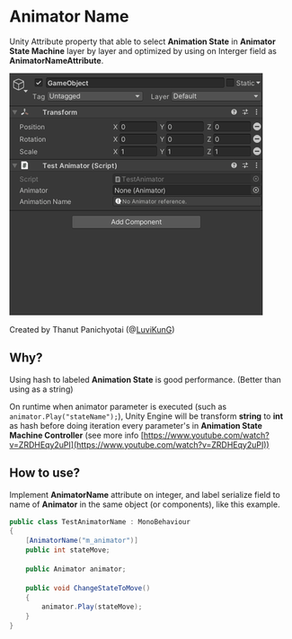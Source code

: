 # Animator Name

Unity Attribute property that able to select **Animation State** in **Animator State Machine** layer by layer and optimized by using on Interger field as **AnimatorNameAttribute**.

![Preview](preview.gif)

Created by Thanut Panichyotai (@[LuviKunG](https://github.com/LuviKunG))

## Why?

Using hash to labeled **Animation State** is good performance. (Better than using as a string)

On runtime when animator parameter is executed (such as ```animator.Play("stateName");```), Unity Engine will be transform **string** to **int** as hash before doing iteration every parameter's in **Animation State Machine Controller** (see more info [https://www.youtube.com/watch?v=ZRDHEqy2uPI](https://www.youtube.com/watch?v=ZRDHEqy2uPI))

## How to use?

Implement **AnimatorName** attribute on integer, and label serialize field to name of **Animator** in the same object (or components), like this example.

```csharp
public class TestAnimatorName : MonoBehaviour
{
    [AnimatorName("m_animator")]
    public int stateMove;

    public Animator animator;

    public void ChangeStateToMove()
    {
        animator.Play(stateMove);
    }
}
```